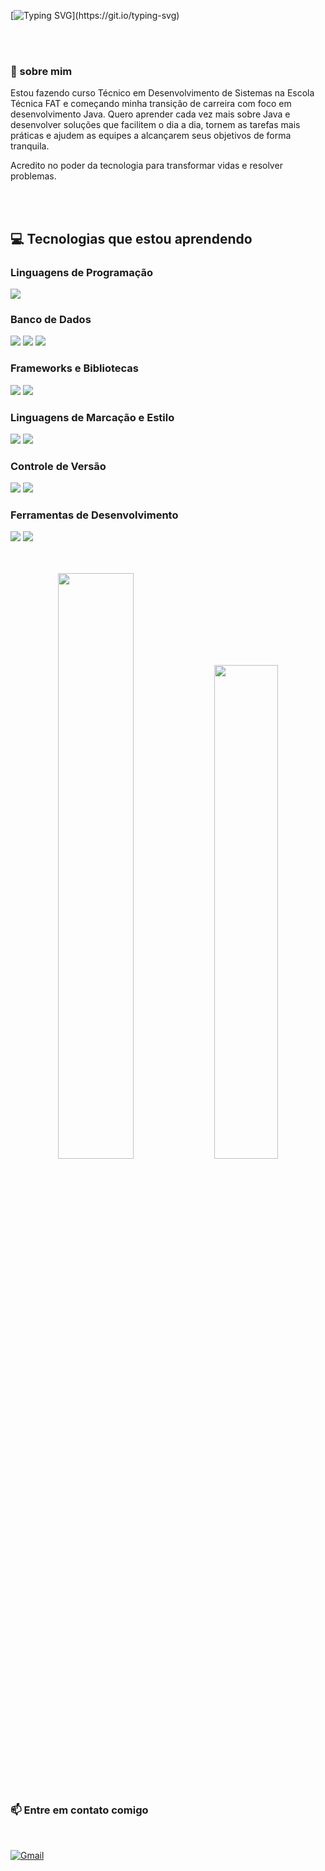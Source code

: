 [![Typing SVG](https://readme-typing-svg.herokuapp.com?font=Fira+Code&weight=100&size=50&duration=4000&pause=1000&color=F73D9F&center=true&vCenter=true&random=false&width=1000&lines=Ol%C3%A1%2C+Seja+bem-vindo(a)!)](https://git.io/typing-svg)

<br>
<br>


 ### 💫 sobre mim
<div>                                                                                              
<p></p>Estou fazendo curso Técnico em Desenvolvimento de Sistemas na Escola Técnica FAT e começando minha transição de carreira com foco em desenvolvimento Java. Quero aprender cada vez mais sobre Java e desenvolver soluções que facilitem o dia a dia, tornem as tarefas mais práticas e ajudem as equipes a alcançarem seus objetivos de forma tranquila.</p>
Acredito no poder da tecnologia para transformar vidas e resolver problemas.
</div>


 
  <br><br>  
 ## 💻 Tecnologias que estou aprendendo

### Linguagens de Programação

<p>
  <img src="https://img.shields.io/badge/Java-%23007396.svg?style=for-the-badge&logo=java&logoColor=white" />
</p>

### Banco de Dados

<p>
  <img src="https://img.shields.io/badge/MySQL-%2300f.svg?style=for-the-badge&logo=mysql&logoColor=white" />
  <img src="https://img.shields.io/badge/MongoDB-%2347A248.svg?style=for-the-badge&logo=mongodb&logoColor=white" />
  <img src="https://img.shields.io/badge/SQL-%2307405e.svg?style=for-the-badge&logo=sqlite&logoColor=white" />
</p>


### Frameworks e Bibliotecas

<p>
  <img src="https://img.shields.io/badge/Spring-%2361DAFB.svg?style=for-the-badge&logo=spring&logoColor=green" />
 <img src="https://img.shields.io/badge/Node.js-%2343853D.svg?style=for-the-badge&logo=node.js&logoColor=white" />
</p>

### Linguagens de Marcação e Estilo

<p>
  <img src="https://img.shields.io/badge/HTML-%23E34F26.svg?style=for-the-badge&logo=html5&logoColor=white" />
  <img src="https://img.shields.io/badge/CSS-%231572B6.svg?style=for-the-badge&logo=css3&logoColor=white" />
</p>

  ### Controle de Versão
  
<p>
  <img src="https://img.shields.io/badge/Git-%23F05032.svg?style=for-the-badge&logo=git&logoColor=white" />
  <img src="https://img.shields.io/badge/GitHub-%23121011.svg?style=for-the-badge&logo=github&logoColor=white" />
</p>

 
 ### Ferramentas de Desenvolvimento
 
<p>
  <img src="https://img.shields.io/badge/Visual_Studio_Code-%23007ACC.svg?style=for-the-badge&logo=visualstudiocode&logoColor=white" />
  <img src="https://img.shields.io/badge/Figma-%23F24E1E.svg?style=for-the-badge&logo=figma&logoColor=white" />
</p>

  <div align="center">  
  </div>
  <br> <br>

<div align="center">
  
  <img width="49%" src="https://github-readme-stats.vercel.app/api?username=sant1ana&show_icons=true&theme=github_dark&bg_color=000000&title_color=F73D9F&text_color=F73D9F&icon_color=F73D9F&border_color=F73D9F&include_all_commits=true&count_private=true"/>
  <img width="45%" src="https://github-readme-stats.vercel.app/api/top-langs/?username=sant1ana&layout=compact&langs_count=16&theme=github_dark&bg_color=000000&title_color=F73D9F&text_color=F73D9F&border_color=F73D9F"/>
</div>
<br> <br>

<div>
 
 ### 📫 Entre em contato comigo 
  <br> 
  
  <div>
   
 [![Gmail](https://img.shields.io/badge/Gmail-D14836?style=for-the-badge&logo=gmail&logoColor=white)](mailto:vanessasantossantana832@gmail.com)

</div>


